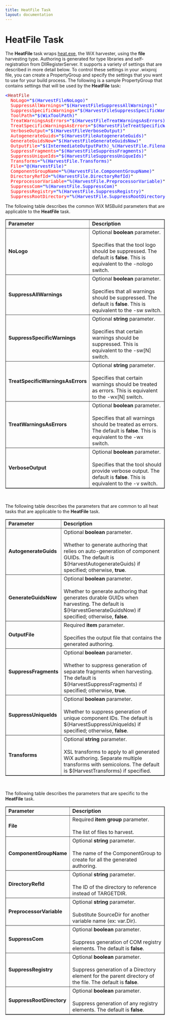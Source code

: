 ```yaml
---
title: HeatFile Task
layout: documentation
---
```


# HeatFile Task

The <b>HeatFile</b> task wraps [heat.exe](~/overview/heat.html), the WiX harvester,
using the <b>file</b> harvesting type. Authoring is generated for type libraries and
self-registration from DllRegisterServer. It supports a variety of settings that
are described in more detail below. To control these settings in your .wixproj file,
you can create a PropertyGroup and specify the settings that you want to use for
your build process. The following is a sample PropertyGroup that contains settings
that will be used by the <b>HeatFile</b> task:

<pre><span style="color: blue">&lt;</span><span style="color: #a31515">HeatFile
  </span><span style="color: red">NoLogo</span><span style="color: blue">=</span>&quot;<span style="color: blue">$(HarvestFileNoLogo)</span>&quot;
  <span style="color: red">SuppressAllWarnings</span><span style="color: blue">=</span>&quot;<span style="color: blue">$(HarvestFileSuppressAllWarnings)</span>&quot;
  <span style="color: red">SuppressSpecificWarnings</span><span style="color: blue">=</span>&quot;<span style="color: blue">$(HarvestFileSuppressSpecificWarnings)</span>&quot;
  <span style="color: red">ToolPath</span><span style="color: blue">=</span>&quot;<span style="color: blue">$(WixToolPath)</span>&quot;
  <span style="color: red">TreatWarningsAsErrors</span><span style="color: blue">=</span>&quot;<span style="color: blue">$(HarvestFileTreatWarningsAsErrors)</span>&quot;
  <span style="color: red">TreatSpecificWarningsAsErrors</span><span style="color: blue">=</span>&quot;<span style="color: blue">$(HarvestFileTreatSpecificWarningsAsErrors)</span>&quot;
  <span style="color: red">VerboseOutput</span><span style="color: blue">=</span>&quot;<span style="color: blue">$(HarvestFileVerboseOutput)</span>&quot;
  <span style="color: red">AutogenerateGuids</span><span style="color: blue">=</span>&quot;<span style="color: blue">$(HarvestFileAutogenerateGuids)</span>&quot;
  <span style="color: red">GenerateGuidsNow</span><span style="color: blue">=</span>&quot;<span style="color: blue">$(HarvestFileGenerateGuidsNow)</span>&quot;
  <span style="color: red">OutputFile</span><span style="color: blue">=</span>&quot;<span style="color: blue">$(IntermediateOutputPath)_%(HarvestFile.Filename)_file.wxs</span>&quot;
  <span style="color: red">SuppressFragments</span><span style="color: blue">=</span>&quot;<span style="color: blue">$(HarvestFileSuppressFragments)</span>&quot;
  <span style="color: red">SuppressUniqueIds</span><span style="color: blue">=</span>&quot;<span style="color: blue">$(HarvestFileSuppressUniqueIds)</span>&quot;
  <span style="color: red">Transforms</span><span style="color: blue">=</span>&quot;<span style="color: blue">%(HarvestFile.Transforms)</span>&quot;
  <span style="color: red">File</span><span style="color: blue">=</span>&quot;<span style="color: blue">@(HarvestFile)</span>&quot;
  <span style="color: red">ComponentGroupName</span><span style="color: blue">=</span>&quot;<span style="color: blue">%(HarvestFile.ComponentGroupName)</span>&quot;
  <span style="color: red">DirectoryRefId</span><span style="color: blue">=</span>&quot;<span style="color: blue">%(HarvestFile.DirectoryRefId)</span>&quot;
  <span style="color: red">PreprocessorVariable</span><span style="color: blue">=</span>&quot;<span style="color: blue">%(HarvestFile.PreprocessorVariable)</span>&quot;
  <span style="color: red">SuppressCom</span><span style="color: blue">=</span>&quot;<span style="color: blue">%(HarvestFile.SuppressCom)</span>&quot;
  <span style="color: red">SuppressRegistry</span><span style="color: blue">=</span>&quot;<span style="color: blue">%(HarvestFile.SuppressRegistry)</span>&quot;
  <span style="color: red">SuppressRootDirectory</span><span style="color: blue">=</span>&quot;<span style="color: blue">%(HarvestFile.SuppressRootDirectory)</span>&quot; <span style="color: blue">/&gt;</span></pre>

The following table describes the common WiX MSBuild parameters that are applicable
to the <b>HeatFile</b> task.

<table border="1" cellspacing="0" cellpadding="4">
    <tr>
        <td>
            <b>Parameter</b>
        </td>
        <td>
            <b>Description</b>
        </td>
    </tr>
    <tr>
        <td>
            <b>NoLogo</b>
        </td>
        <td>
            Optional <b>boolean</b> parameter.<br />
            <br />
            Specifies that the tool logo should be suppressed.
            The default is <b>false</b>.
            This is equivalent to the -nologo switch.</td>
    </tr>
    <tr>
        <td>
            <b>SuppressAllWarnings</b>
        </td>
        <td>
            Optional <b>boolean</b> parameter.<br />
            <br />
            Specifies that all warnings should be suppressed.
            The default is <b>false</b>.
            This is equivalent to the -sw switch.
        </td>
    </tr>
    <tr>
        <td>
            <b>SuppressSpecificWarnings</b>
        </td>
        <td>
            Optional <b>string</b> parameter.<br />
            <br />
            Specifies that certain warnings should be suppressed.
            This is equivalent to the -sw[N] switch.
        </td>
    </tr>
    <tr>
        <td>
            <b>TreatSpecificWarningsAsErrors</b>
        </td>
        <td>
            Optional <b>string</b> parameter.<br />
            <br />
            Specifies that certain warnings should be treated as errors.
            This is equivalent to the -wx[N] switch.
        </td>
    </tr>
    <tr>
        <td>
            <b>TreatWarningsAsErrors</b>
        </td>
        <td>
            Optional <b>boolean</b> parameter.<br />
            <br />
            Specifies that all warnings should be treated as errors.
            The default is <b>false</b>.
            This is equivalent to the -wx switch.
        </td>
    </tr>
    <tr>
        <td>
            <b>VerboseOutput</b>
        </td>
        <td>
            Optional <b>boolean</b> parameter.<br />
            <br />
            Specifies that the tool should provide verbose output.
            The default is <b>false</b>.
            This is equivalent to the -v switch.
        </td>
    </tr>
</table>

&nbsp;

The following table describes the parameters that are 
common to all heat tasks that are applicable to the <b>HeatFile</b>
task.

<table border="1" cellspacing="0" cellpadding="4">
    <tr>
        <td>
            <b>Parameter</b>
        </td>
        <td>
            <b>Description</b>
        </td>
    </tr>
    <tr>
        <td>
            <b>AutogenerateGuids</b></td>
        <td>
            Optional <b>boolean</b> parameter.<br />
            <br />
            Whether to generate authoring that relies on auto-generation of component GUIDs.
            The default is $(HarvestAutogenerateGuids) if specified; otherwise, <b>true</b>.
        </td>
    </tr>
    <tr>
        <td>
            <b>GenerateGuidsNow</b></td>
        <td>
            Optional <b>boolean</b> parameter.<br />
            <br />
            Whether to generate authoring that generates durable GUIDs when harvesting. The
            default is $(HarvestGenerateGuidsNow) if specified; otherwise, <b>false</b>.</td>
    </tr>
    <tr>
        <td>
            <b>OutputFile</b></td>
        <td>
            Required <b>item</b> parameter.<br />
            <br />
            Specifies the output file that contains the generated authoring.</td>
    </tr>
    <tr>
        <td>
            <b>SuppressFragments</b></td>
        <td>
            Optional <b>boolean</b> parameter.<br />
            <br />
            Whether to suppress generation of separate fragments when harvesting. The default
            is $(HarvestSuppressFragments) if specified; otherwise, <b>true</b>.</td>
    </tr>
    <tr>
        <td>
            <b>SuppressUniqueIds</b></td>
        <td>
            Optional <b>boolean</b> parameter.<br />
            <br />
            Whether to suppress generation of unique component IDs. The default
            is $(HarvestSuppressUniqueIds) if specified; otherwise, <b>false</b>.</td>
    </tr>
    <tr>
        <td>
            <b>Transforms</b></td>
        <td>
            Optional <b>string</b> parameter.<br />
            <br />
            XSL transforms to apply to all generated WiX authoring. Separate multiple transforms
            with semicolons. The default is $(HarvestTransforms) if specified.</td>
    </tr>
</table>

&nbsp;

The following table describes the parameters that are specific to the <b>HeatFile</b>
task.

<table border="1" cellspacing="0" cellpadding="4">
    <tr>
        <td>
            <b>Parameter</b>
        </td>
        <td>
            <b>Description</b>
        </td>
    </tr>
    <tr>
        <td>
            <b>File</b></td>
        <td>
            Required <b>item group</b> parameter.<br />
            <br />
            The list of files to harvest.</td>
    </tr>
    <tr>
        <td>
            <b>ComponentGroupName</b></td>
        <td>
            Optional <b>string</b> parameter.<br />
            <br />
            The name of the ComponentGroup to create for all the generated authoring.</td>
    </tr>
    <tr>
        <td>
            <b>DirectoryRefId</b></td>
        <td>
            Optional <b>string</b> parameter.<br />
            <br />
            The ID of the directory to reference instead of TARGETDIR.</td>
    </tr>
    <tr>
        <td>
            <b>PreprocessorVariable</b></td>
        <td>
            Optional <b>string</b> parameter.<br />
            <br />
            Substitute SourceDir for another variable name (ex: var.Dir).</td>
    </tr>
    <tr>
        <td>
            <b>SuppressCom</b></td>
        <td>
            Optional <b>boolean</b> parameter.<br />
            <br />
            Suppress generation of COM registry elements. The default is <b>false</b>.</td>
    </tr>
    <tr>
        <td>
            <b>SuppressRegistry</b></td>
        <td>
            Optional <b>boolean</b> parameter.<br />
            <br />
            Suppress generation of a Directory element for the parent directory of the file.
            The default is <b>false</b>.</td>
    </tr>
    <tr>
        <td>
            <b>SuppressRootDirectory</b></td>
        <td>
            Optional <b>boolean</b> parameter.<br />
            <br />
            Suppress generation of any registry elements. The default is <b>false</b>.</td>
    </tr>
</table>
